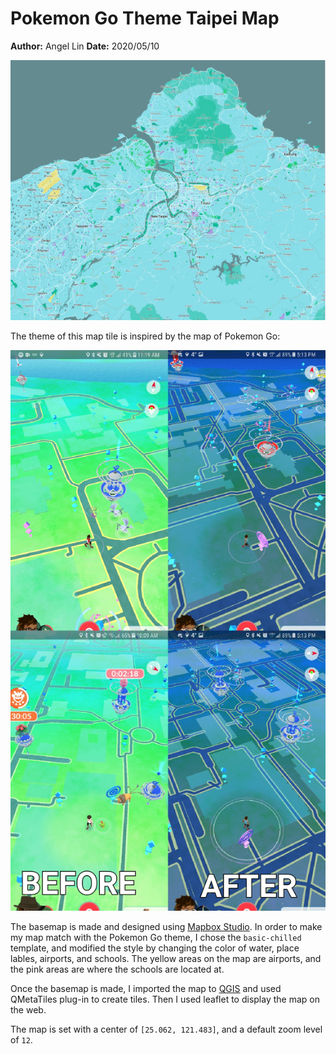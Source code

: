 # Pokemon Go Theme Taipei Map
**Author:** Angel Lin
**Date:** 2020/05/10

![taipei map](img/mapTile.JPG)

The theme of this map tile is inspired by the map of Pokemon Go:

![pokemon go map](img/pokemon-go.png)

The basemap is made and designed using [Mapbox Studio](https://www.mapbox.com/). In order to make my map match with the Pokemon Go theme, I chose the `basic-chilled` template, and modified the style by changing the color of water, place lables, airports, and schools. The yellow areas on the map are airports, and the pink areas are where the schools are located at.

Once the basemap is made, I imported the map to [QGIS](https://qgis.org/en/site/) and used QMetaTiles plug-in to create tiles. Then I used leaflet to display the map on the web. 

The map is set with a center of `[25.062, 121.483]`, and a default zoom level of `12`. 
